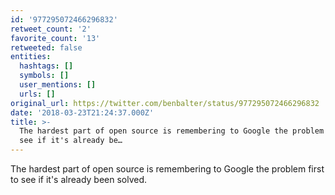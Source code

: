 ```yaml
---
id: '977295072466296832'
retweet_count: '2'
favorite_count: '13'
retweeted: false
entities:
  hashtags: []
  symbols: []
  user_mentions: []
  urls: []
original_url: https://twitter.com/benbalter/status/977295072466296832
date: '2018-03-23T21:24:37.000Z'
title: >-
  The hardest part of open source is remembering to Google the problem first to
  see if it's already be…
---
```


The hardest part of open source is remembering to Google the problem first to see if it's already been solved.